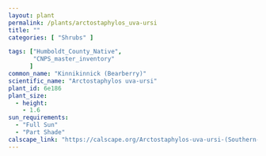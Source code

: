 ```yaml
---
layout: plant                                                              
permalink: /plants/arctostaphylos_uva-ursi
title: ""
categories: [ "Shrubs" ]

tags: ["Humboldt_County_Native",
       "CNPS_master_inventory"
      ]
common_name: "Kinnikinnick (Bearberry)"
scientific_name: "Arctostaphylos uva-ursi"
plant_id: 6e186
plant_size:
  - height: 
    - 1.6
sun_requirements:
  - "Full Sun"
  - "Part Shade"
calscape_link: "https://calscape.org/Arctostaphylos-uva-ursi-(Southern-Kinnikinnick)?srchcr=sc5f503bb4523a4"
---
```


